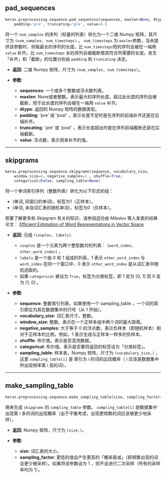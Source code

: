 ## pad_sequences

```python
keras.preprocessing.sequence.pad_sequences(sequences, maxlen=None, dtype='int32',
    padding='pre', truncating='pre', value=0.)
```

将一个 `num_samples` 的序列（标量的列表）转化为一个二维 Numpy 矩阵，其尺寸为 `(num_samples, num_timesteps)` 。 `num_timesteps` 为 `maxlen`参数，当未提供该参数时，则取最长的序列的长度。比 `num_timesteps`短的序列会被在一端用 `value` 补齐。比 `num_timesteps` 长的序列会被截断使其符合所需要的长度。发生「补齐」和「截断」的位置分别由 `padding` 和 `truncating` 决定。  

- __返回__: 二维 Numpy 矩阵，尺寸为 `(num_samples, num_timesteps)`。

- __参数__:
    - __sequences__: 一个或多个整数或浮点数列表。
    - __maxlen__: None或者整数。表示最大的序列长度，超过此长度的序列会被截断，短于此长度的序列会被在一端用 `value` 补齐。
    - __dtype__: 返回的 Numpy 矩阵的数据类型。
    - __padding__: 'pre' 或 'post' ，表示长度不足时是在序列的前端补齐还是在后端补齐。
    - __truncating__: 'pre' 或 'post' ，表示长度超出时是在序列前端截断还是在后端截断。
    - __value__: 浮点数，表示用来补齐的值。

---

## skipgrams

```python
keras.preprocessing.sequence.skipgrams(sequence, vocabulary_size,
    window_size=4, negative_samples=1., shuffle=True,
    categorical=False, sampling_table=None)
```

将一个单词索引序列（整数列表）转化为以下形式的组：

- (单词, 同窗口的单词)，标签为1（正样本）。
- (单词, 来自词汇表的随机单词)，标签为0（负样本）。

若要了解更多和 Skipgram 有关的知识，请参阅这份由 Mikolov 等人发表的经典论文： [Efficient Estimation of Word Representations in
Vector Space](http://arxiv.org/pdf/1301.3781v3.pdf)

- __返回__: 元组 `(couples, labels)`.
    - `couples` 是一个元素为两个整型数对的列表：  `[word_index, other_word_index]` 。
    - `labels` 是一个由 0 和 1 组成的列表，1 表示 `other_word_index` 与`word_index` 在同一个窗口中，0 表示 `other_word_index` 是从词汇表中随机选取的。
    - 如果 `categorical` 被设为 `True`，标签为分类标签，即 1 变为 [0, 1] 而 0 变为 [1, 0] 。

- __参数__:
    - __sequence__: 整数索引列表。如果使用一个 sampling_table ，一个词的索引即应为其在数据集中的行号（从 1 开始）。 
    - __vocabulary_size__: 词汇表尺寸，整数。
    - __window_size__: 整数。表示在一个正样本组中两个词的最大距离。
    - __negative_samples__: 大于等于 0 的浮点数，表示负样本（即随机样本）相对于正样本的比例。例如，1 表示生成与正样本一样多的负样本。
    - __shuffle__: 布尔值。表示是否混洗数据。
    - __categorical__: 布尔值。表示是否要将返回的标签设为「分类标签」。 
    - __sampling_table__: 样本表，Numpy 矩阵，尺寸为 `(vocabulary_size,)` ，这里 `sampling_table[i]` 是 索引为 i 的词的出现概率（ i 应该是数据集中所出现频率第 i 高的词）。

---

## make_sampling_table

```python
keras.preprocessing.sequence.make_sampling_table(size, sampling_factor=1e-5)
```

用来生成 `skipgrams` 的 `sampling_table` 参数。 `sampling_table[i]` 是数据集中出现第 i 多的词的出现概率（出于平衡考虑，出现更频繁的词应该被更少地采样）。

- __返回__: Numpy 矩阵，尺寸为 `(size,)`。

- __参数__:
    - __size__: 词汇表的大小。
    - __sampling_factor__: 更低的值会产生更高的「概率衰减」（即频繁出现的词会更少被采样）。如果将该参数设为 1 ，则不会进行二次采样（所有的采样率均为 1）。
